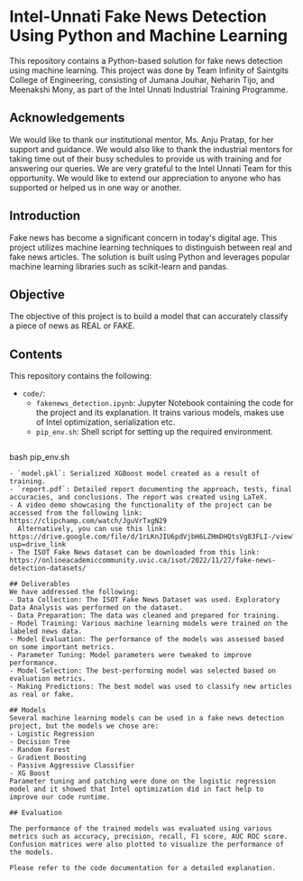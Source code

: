 # Intel-Unnati Fake News Detection Using Python and Machine Learning
This repository contains a Python-based solution for fake news detection using machine learning. This project was done by Team Infinity of Saintgits College of Engineering, consisting of Jumana Jouhar, Neharin Tijo, and Meenakshi Mony, as part of the Intel Unnati Industrial Training Programme.

## Acknowledgements
We would like to thank our institutional mentor, Ms. Anju Pratap, for her support and guidance. We would also like to thank the industrial mentors for taking time out of their busy schedules to provide us with training and for answering our queries. We are very grateful to the Intel Unnati Team for this opportunity. We would like to extend our appreciation to anyone who has supported or helped us in one way or another.

## Introduction
Fake news has become a significant concern in today's digital age. This project utilizes machine learning techniques to distinguish between real and fake news articles. The solution is built using Python and leverages popular machine learning libraries such as scikit-learn and pandas.

## Objective
The objective of this project is to build a model that can accurately classify a piece of news as REAL or FAKE.

## Contents
This repository contains the following:
- `code/`:
   - `fakenews_detection.ipynb`: Jupyter Notebook containing the code for the project and its explanation. It trains various models, makes use of Intel optimization, serialization etc.
   - `pip_env.sh`: Shell script for setting up the required environment.
     ```shell
bash pip_env.sh
```
- `model.pkl`: Serialized XGBoost model created as a result of training.
- `report.pdf`: Detailed report documenting the approach, tests, final accuracies, and conclusions. The report was created using LaTeX.
- A video demo showcasing the functionality of the project can be accessed from the following link: https://clipchamp.com/watch/JguVrTxgN29
  Alternatively, you can use this link: https://drive.google.com/file/d/1rLKnJIU6pdVjbH6LZHmDHQtsVg83FLI-/view?usp=drive_link
- The ISOT Fake News dataset can be downloaded from this link: https://onlineacademiccommunity.uvic.ca/isot/2022/11/27/fake-news-detection-datasets/

## Deliverables
We have addressed the following:
- Data Collection: The ISOT Fake News Dataset was used. Exploratory Data Analysis was performed on the dataset.
- Data Preparation: The data was cleaned and prepared for training.
- Model Training: Various machine learning models were trained on the labeled news data.
- Model Evaluation: The performance of the models was assessed based on some important metrics.
- Parameter Tuning: Model parameters were tweaked to improve performance.
- Model Selection: The best-performing model was selected based on evaluation metrics.
- Making Predictions: The best model was used to classify new articles as real or fake.

## Models
Several machine learning models can be used in a fake news detection project, but the models we chose are:
- Logistic Regression
- Decision Tree
- Random Forest
- Gradient Boosting
- Passive Aggressive Classifier
- XG Boost
Parameter tuning and patching were done on the logistic regression model and it showed that Intel optimization did in fact help to improve our code runtime.

## Evaluation

The performance of the trained models was evaluated using various metrics such as accuracy, precision, recall, F1 score, AUC ROC score. Confusion matrices were also plotted to visualize the performance of the models.

Please refer to the code documentation for a detailed explanation.
